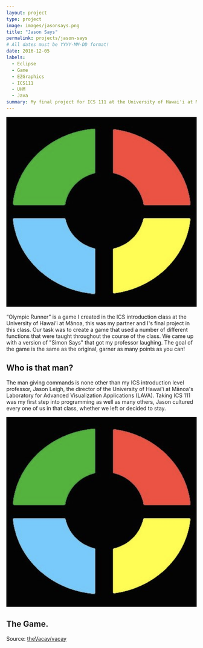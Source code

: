 ```yaml
---
layout: project
type: project
image: images/jasonsays.png
title: "Jason Says"
permalink: projects/jason-says
# All dates must be YYYY-MM-DD format!
date: 2016-12-05
labels:
  - Eclipse
  - Game
  - EZGraphics
  - ICS111
  - UHM
  - Java
summary: My final project for ICS 111 at the University of Hawai'i at Mānoa - a fun take on the game "Simon Says."
---
```


<img class="ui small left circular floated image" src="../images/simonbuttons.png">

“Olympic Runner” is a game I created in the ICS introduction class at the University of Hawai’i at Mānoa, this was my partner and I's final project in this class. Our task was to create a game that used a number of different functions that were taught throughout the course of the class. We came up with a version of "Simon Says" that got my professor laughing. The goal of the game is the same as the original, garner as many points as you can!

## Who is that man?

The man giving commands is none other than my ICS introduction level professor, Jason Leigh, the director of the University of Hawai'i at Mānoa's Laboratory for Advanced Visualization Applications (LAVA). Taking ICS 111 was my first step into programming as well as many others, Jason cultured every one of us in that class, whether we left or decided to stay.

<img class="ui large leftright floated image" src="../images/simonbuttons.png">

## The Game.
 
Source: <a href="https://github.com/theVacay/vacay"><i class="large github icon"></i>theVacay/vacay</a>
